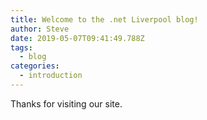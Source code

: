 ```yaml
---
title: Welcome to the .net Liverpool blog!
author: Steve
date: 2019-05-07T09:41:49.788Z
tags:
  - blog
categories:
  - introduction
---
```

Thanks for visiting our site.
